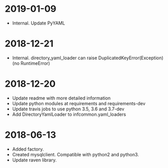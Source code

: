 2019-01-09
==========
* Internal. Update PyYAML

2018-12-21
==========
* Internal. directory_yaml_loader can raise DuplicatedKeyError(Exception) (no RuntimeError)

2018-12-20
==========
* Update readme with more detailed information
* Update python modules at requirements and requirements-dev
* Update travis jobs to use python 3.5, 3.6 and 3.7-dev
* Add DirectoryYamlLoader to infcommon.yaml_loaders

2018-06-13
==========
* Added factory.
* Created mysqlclient. Compatible with python2 and python3.
* Update raven library.
